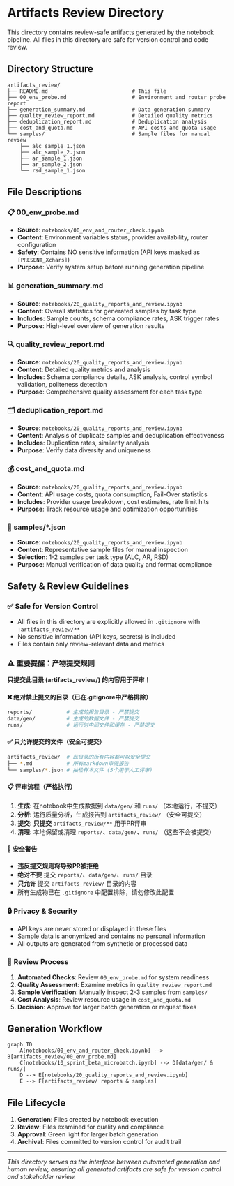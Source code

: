 # Artifacts Review Directory

This directory contains review-safe artifacts generated by the notebook pipeline. All files in this directory are safe for version control and code review.

## Directory Structure

```
artifacts_review/
├── README.md                           # This file
├── 00_env_probe.md                     # Environment and router probe report
├── generation_summary.md               # Data generation summary
├── quality_review_report.md            # Detailed quality metrics
├── deduplication_report.md             # Deduplication analysis
├── cost_and_quota.md                   # API costs and quota usage
└── samples/                            # Sample files for manual review
    ├── alc_sample_1.json
    ├── alc_sample_2.json
    ├── ar_sample_1.json
    ├── ar_sample_2.json
    └── rsd_sample_1.json
```

## File Descriptions

### 📋 00_env_probe.md
- **Source**: `notebooks/00_env_and_router_check.ipynb`
- **Content**: Environment variables status, provider availability, router configuration
- **Safety**: Contains NO sensitive information (API keys masked as `[PRESENT_Xchars]`)
- **Purpose**: Verify system setup before running generation pipeline

### 📊 generation_summary.md
- **Source**: `notebooks/20_quality_reports_and_review.ipynb`
- **Content**: Overall statistics for generated samples by task type
- **Includes**: Sample counts, schema compliance rates, ASK trigger rates
- **Purpose**: High-level overview of generation results

### 🔍 quality_review_report.md
- **Source**: `notebooks/20_quality_reports_and_review.ipynb`
- **Content**: Detailed quality metrics and analysis
- **Includes**: Schema compliance details, ASK analysis, control symbol validation, politeness detection
- **Purpose**: Comprehensive quality assessment for each task type

### 🗂️ deduplication_report.md
- **Source**: `notebooks/20_quality_reports_and_review.ipynb`
- **Content**: Analysis of duplicate samples and deduplication effectiveness
- **Includes**: Duplication rates, similarity analysis
- **Purpose**: Verify data diversity and uniqueness

### 💰 cost_and_quota.md
- **Source**: `notebooks/20_quality_reports_and_review.ipynb`
- **Content**: API usage costs, quota consumption, Fail-Over statistics
- **Includes**: Provider usage breakdown, cost estimates, rate limit hits
- **Purpose**: Track resource usage and optimization opportunities

### 📄 samples/*.json
- **Source**: `notebooks/20_quality_reports_and_review.ipynb`
- **Content**: Representative sample files for manual inspection
- **Selection**: 1-2 samples per task type (ALC, AR, RSD)
- **Purpose**: Manual verification of data quality and format compliance

## Safety & Review Guidelines

### ✅ Safe for Version Control
- All files in this directory are explicitly allowed in `.gitignore` with `!artifacts_review/**`
- No sensitive information (API keys, secrets) is included
- Files contain only review-relevant data and metrics

### ⚠️ 重要提醒：产物提交规则

**只提交此目录 (artifacts_review/) 的内容用于评审！**

#### ❌ 绝对禁止提交的目录（已在.gitignore中严格排除）
```bash
reports/           # 生成的报告目录 - 严禁提交
data/gen/          # 生成的数据文件 - 严禁提交
runs/              # 运行时中间文件和缓存 - 严禁提交
```

#### ✅ 只允许提交的文件（安全可提交）
```bash
artifacts_review/  # 此目录的所有内容都可以安全提交
├── *.md           # 所有markdown审阅报告
└── samples/*.json # 抽检样本文件 (5个用于人工评审)
```

#### 📋 评审流程（严格执行）
1. **生成**: 在notebook中生成数据到 `data/gen/` 和 `runs/` （本地运行，不提交）
2. **分析**: 运行质量分析，生成报告到 `artifacts_review/` （安全可提交）
3. **提交**: **只提交** `artifacts_review/**` 用于PR评审
4. **清理**: 本地保留或清理 `reports/`、`data/gen/`、`runs/` （这些不会被提交）

#### 🚨 安全警告
- **违反提交规则将导致PR被拒绝**
- **绝对不要** 提交 `reports/`、`data/gen/`、`runs/` 目录
- **只允许** 提交 `artifacts_review/` 目录的内容
- 所有生成物已在 `.gitignore` 中配置排除，请勿修改此配置

### 🔒 Privacy & Security
- API keys are never stored or displayed in these files
- Sample data is anonymized and contains no personal information
- All outputs are generated from synthetic or processed data

### 📝 Review Process
1. **Automated Checks**: Review `00_env_probe.md` for system readiness
2. **Quality Assessment**: Examine metrics in `quality_review_report.md`
3. **Sample Verification**: Manually inspect 2-3 samples from `samples/`
4. **Cost Analysis**: Review resource usage in `cost_and_quota.md`
5. **Decision**: Approve for larger batch generation or request fixes

## Generation Workflow

```mermaid
graph TD
    A[notebooks/00_env_and_router_check.ipynb] --> B[artifacts_review/00_env_probe.md]
    C[notebooks/10_sprint_beta_microbatch.ipynb] --> D[data/gen/ & runs/]
    D --> E[notebooks/20_quality_reports_and_review.ipynb]
    E --> F[artifacts_review/ reports & samples]
```

## File Lifecycle

1. **Generation**: Files created by notebook execution
2. **Review**: Files examined for quality and compliance
3. **Approval**: Green light for larger batch generation
4. **Archival**: Files committed to version control for audit trail

---

*This directory serves as the interface between automated generation and human review, ensuring all generated artifacts are safe for version control and stakeholder review.*

